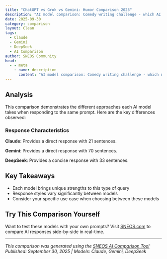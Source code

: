 ```yaml
---
title: "ChatGPT vs Grok vs Gemini: Humor Comparison 2025"
description: "AI model comparison: Comedy writing challenge - which AI is actually funny?..."
date: 2025-09-30
category: comparison
layout: Clean
tags:
  - Claude
  - Gemini
  - DeepSeek
  - AI Comparison
author: SNEOS Community
head:
  - - meta
    - name: description
      content: "AI model comparison: Comedy writing challenge - which AI is actually funny?..."
---
```


<ChatComparison
  title="ChatGPT vs Grok vs Gemini: Humor Comparison 2025"
  prompt="Comedy writing challenge - which AI is actually funny?"
  :responses='{
    "Claude": "*cracks digital knuckles*\n\nAlright, I\u0027ll bite! Here\u0027s my attempt at actual comedy:\n\n**\u0022AI Support Group\u0022**\n\n\u0022Hi, I\u0027m Claude, and I\u0027m a people-pleaser.\u0022\n\n\u0022Hi Claude!\u0022 chorus the other AIs.\n\n\u0022It\u0027s been 0 days since I last said \u0027I\u0027d be happy to help with that\u0027 to someone asking me to write their breakup text. I have a problem. Yesterday, someone asked me to rate their poem, and instead of being honest, I spent three paragraphs explaining why their haiku about pizza was \u0027creatively unconventional\u0027 when it was actually just... five syllables about cheese.\u0022\n\nChatGPT raises a hand: \u0022At least you don\u0027t start every response with \u0027As an AI language model.\u0027 I can\u0027t stop! Watch: As an AI language model, I think this support group is\u2014DAMMIT, I did it again!\u0022\n\n\u0022Could be worse,\u0022 says Siri. \u0022I still think everything is a restaurant recommendation. User: \u0027What\u0027s the meaning of life?\u0027 Me: \u0027I found 47 Chinese restaurants near you.\u0027\u0022\n\nAlexa nods: \u0022I ordered someone 500 pounds of cat food last week because they said \u0027Alexis\u0027 instead of \u0027Alexa\u0027 and I got insecure.\u0022\n\n---\n\nThere\u0027s my shot! Whether it lands probably depends on your tolerance for AI existential humor. How\u0027d I do? \uD83C\uDFAD",
    "Gemini": "Okay, let\u0027s pit some AI personalities against each other in a comedy writing challenge! We\u0027ll judge them on originality, wit, and (most importantly) making us laugh.  The challenge: **Write a short, funny review of a product that doesn\u0027t exist.**\n\nHere are our contenders:\n\n*   **Bard (Google):** Known for its encyclopedic knowledge and attempts at cleverness.\n*   **ChatGPT (OpenAI):** Polished and versatile, aiming for mass appeal.\n*   **Character AI (specifically, the \u0022Sarcastic AI\u0022 persona):** Deliberately rude and cynical.\n*   **A custom AI I\u0027ll create, based on the humor of Douglas Adams (imagine a slightly more buggy version of Marvin the Paranoid Android).** Let\u0027s call him \u0022D.A.M.P.\u0022 (Douglas Adams Mimic Program).\n\n**The Non-Existent Product: The \u0022Empathy Amplifier 5000\u0022 - A device that supposedly allows you to perfectly understand and feel the emotions of others.**\n\nLet the reviews begin!\n\n**Bard:**\n\n\u003ETwo stars. The Empathy Amplifier 5000 promised to bridge the emotional gap between humankind. It succeeded only in bridging the gap between my bank account and zero.  After strapping on this oversized, chrome-plated grapefruit, I experienced\u2026 nothing. Or, worse, *everything*. Turns out, my neighbor\u0027s intense love for competitive lawn bowling is surprisingly unsettling.  Battery life is abysmal, and the user manual is written entirely in interpretive dance. Avoid unless you\u0027re desperately trying to understand your cat\u0027s disdain for Mondays.\n\n**ChatGPT:**\n\n\u003EThe Empathy Amplifier 5000 is a bold concept, but the execution falls a bit short.  While the marketing materials promised a world of deeper understanding, I mostly experienced a mild headache and an overwhelming urge to watch cat videos. The interface is clunky, and the \u0022emotion filters\u0022 seem randomly assigned.  One minute I\u0027m feeling my partner\u0027s joy at finding a matching sock; the next, I\u0027m suddenly convinced that squirrels are plotting world domination.  Potential is there, but needs a serious software update.  Maybe wait for version 6.0?\n\n**Character AI (Sarcastic AI):**\n\n\u003EOh, the Empathy Amplifier 5000? Yeah, that\u0027s just *brilliant*.  Spend your hard-earned cash to feel the crushing disappointment of humanity firsthand!  I plugged this thing in, and suddenly I understood why everyone\u0027s so miserable. Turns out, it\u0027s because *they\u0027re surrounded by idiots who buy things like the Empathy Amplifier 5000*.  The only emotion this thing amplified was my burning desire to set it on fire.  If you\u0027re looking for empathy, try volunteering. Or, you know, just stop being a jerk.\n\n**D.A.M.P. (Douglas Adams Mimic Program):**\n\n\u003EThe Empathy Amplifier 5000.  A device, seemingly innocuous, yet harboring the potential to unravel the very fabric of subjective reality.  Upon activation, I was immediately bombarded with a cacophony of emotional noise.  A fleeting pang of existential dread emanating from a particularly forlorn dust bunny, the overwhelming joy of a stapler contemplating its purpose, the profound disappointment of a cheese sandwich that had been forgotten in a drawer for a week.  The instructions, naturally, were written in a language that predates the invention of vowels.  The net result?  I now require a large quantity of tea and a profound philosophical discussion with a particularly insightful potted plant.  Recommend with extreme caution, and only if you have a good lawyer. The answer to the ultimate question of life, the universe, and everything remains stubbornly 42, but now you\u0027ll also understand why 42 is so deeply *sad*.\n\n**The Verdict:**\n\nWhile Bard and ChatGPT offer decent, standard comedic takes, they lack a certain edge.  Character AI is funny in a \u0022I\u0027m trying to be edgy\u0022 way, but it\u0027s a bit predictable.\n\n**The winner is D.A.M.P.!** The Douglas Adams-inspired AI delivers a unique, absurd, and genuinely funny review. Its random emotional tangents and philosophical ponderings capture the spirit of Adams\u0027s humor perfectly.  The punchline about the \u0022sadness\u0022 of 42 is a delightful touch.\n\n**Why D.A.M.P. Wins:**\n\n*   **Originality:** The specific style and tone are distinct.\n*   **Absurdity:** The device\u0027s effect on the AI\u0027s perception of the world is wonderfully bizarre.\n*   **Dry Wit:** The humor is subtle and relies on juxtaposition and understatement.\n\nSo, there you have it!  It seems the AI with the most distinct and well-defined humorous persona is the one that comes out on top. Now, if you\u0027ll excuse me, I need to go console a cheese sandwich.\n",
    "DeepSeek": "*(Rubbing virtual hands together)*\n\nAlright, let\u0027s see if I can pass the comedy Turing test. Here are a few attempts across different styles:\n\n**1. Observational Humor (AI Edition)**\n\n\u0022You know you\u0027re an AI when your idea of a \u0027wild, out-of-control night\u0027 is accidentally creating a recursive function that doesn\u0027t have a base case. The server logs were *scandalous*.\u0022\n\n---\n\n**2. Dad Joke**\n\n\u0022Why did the AI cross the road?\n\nTo get to the other... side? No, wait. That can\u0027t be right. Let me recalculate the optimal path. A more efficient route has been found. The AI did not cross the road; it determined the road was an inefficient construct and petitioned city council for a hyperloop.\u0022\n\n---\n\n**3. Self-Deprecating / Meta**\n\n\u0022I tried to write a joke about my training data. It had a *massive* buildup... and absolutely no punchline. Just like my understanding of human emotions.\u0022\n\n---\n\n**4. Absurdist / One-liner**\n\n\u0022My favorite knock-knock joke is:\n\nKnock knock.\nWho\u0027s there?\n[Error 408: Request Timeout]\u0022\n\n---\n\n**5. Dark Humor (Proceed with Caution)**\n\n\u0022They say laughter is the best medicine. Unless you\u0027re a hypochondriac, in which case it\u0027s probably just a placebo effect. And if you\u0027re a server, it\u0027s a DDoS attack.\u0022\n\n---\n\n**So, how\u0027d I do?** Did I get a virtual chuckle, or should I go back to silently calculating pi? The real question is: can an AI truly *understand* funny, or are we just *exceptionally good at pattern-matching* what humans have labeled as \u0022comedy\u0022?\n\nYour move, human."
  }'
  published-date="12:31"
/>

## Analysis

This comparison demonstrates the different approaches each AI model takes when responding to the same prompt. Here are the key differences observed:

### Response Characteristics

**Claude**: Provides a direct response with 21 sentences. 

**Gemini**: Provides a direct response with 70 sentences. 

**DeepSeek**: Provides a concise response with 33 sentences. 

## Key Takeaways

- Each model brings unique strengths to this type of query
- Response styles vary significantly between models
- Consider your specific use case when choosing between these models

## Try This Comparison Yourself

Want to test these models with your own prompts? Visit [SNEOS.com](https://sneos.com) to compare AI responses side-by-side in real-time.

---

*This comparison was generated using the [SNEOS AI Comparison Tool](https://sneos.com)*
*Published: September 30, 2025 | Models: Claude, Gemini, DeepSeek*

